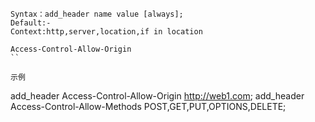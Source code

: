```
Syntax：add_header name value [always];
Default:-
Context:http,server,location,if in location
```

```
Access-Control-Allow-Origin
``

示例
```
add_header Access-Control-Allow-Origin  http://web1.com;
add_header Access-Control-Allow-Methods POST,GET,PUT,OPTIONS,DELETE;
```